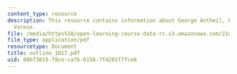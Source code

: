 ```yaml
---
content_type: resource
description: This resource contains information about George Antheil, Henry Cowell,
  Varese.
file: /media/https%3A/open-learning-course-data-rc.s3.amazonaws.com/21m-262-modern-music-1900-1960-fall-2006/80bf3815f8ceca7b61567f4201f7fce8_outline_1017.pdf
file_type: application/pdf
resourcetype: Document
title: outline_1017.pdf
uid: 80bf3815-f8ce-ca7b-6156-7f4201f7fce8
---
```


